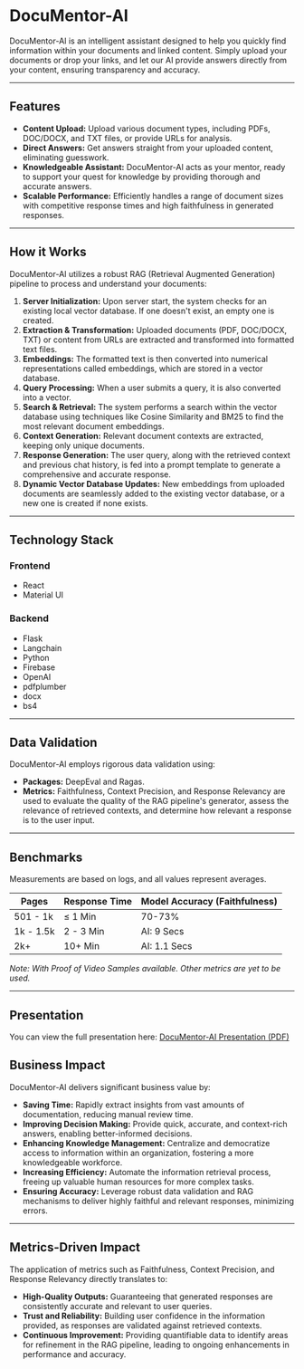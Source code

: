# DocuMentor-AI

DocuMentor-AI is an intelligent assistant designed to help you quickly find information within your documents and linked content. Simply upload your documents or drop your links, and let our AI provide answers directly from your content, ensuring transparency and accuracy.

---

## Features

- **Content Upload:** Upload various document types, including PDFs, DOC/DOCX, and TXT files, or provide URLs for analysis.
- **Direct Answers:** Get answers straight from your uploaded content, eliminating guesswork.
- **Knowledgeable Assistant:** DocuMentor-AI acts as your mentor, ready to support your quest for knowledge by providing thorough and accurate answers.
- **Scalable Performance:** Efficiently handles a range of document sizes with competitive response times and high faithfulness in generated responses.

---

## How it Works

DocuMentor-AI utilizes a robust RAG (Retrieval Augmented Generation) pipeline to process and understand your documents:

1. **Server Initialization:** Upon server start, the system checks for an existing local vector database. If one doesn't exist, an empty one is created.
2. **Extraction & Transformation:** Uploaded documents (PDF, DOC/DOCX, TXT) or content from URLs are extracted and transformed into formatted text files.
3. **Embeddings:** The formatted text is then converted into numerical representations called embeddings, which are stored in a vector database.
4. **Query Processing:** When a user submits a query, it is also converted into a vector.
5. **Search & Retrieval:** The system performs a search within the vector database using techniques like Cosine Similarity and BM25 to find the most relevant document embeddings.
6. **Context Generation:** Relevant document contexts are extracted, keeping only unique documents.
7. **Response Generation:** The user query, along with the retrieved context and previous chat history, is fed into a prompt template to generate a comprehensive and accurate response.
8. **Dynamic Vector Database Updates:** New embeddings from uploaded documents are seamlessly added to the existing vector database, or a new one is created if none exists.

---

## Technology Stack

### Frontend

- React
- Material UI

### Backend

- Flask
- Langchain
- Python
- Firebase
- OpenAI
- pdfplumber
- docx
- bs4

---

## Data Validation

DocuMentor-AI employs rigorous data validation using:

- **Packages:** DeepEval and Ragas.
- **Metrics:** Faithfulness, Context Precision, and Response Relevancy are used to evaluate the quality of the RAG pipeline's generator, assess the relevance of retrieved contexts, and determine how relevant a response is to the user input.

---

## Benchmarks

Measurements are based on logs, and all values represent averages.

| Pages       | Response Time | Model Accuracy (Faithfulness) |
|-------------|---------------|-------------------------------|
| 501 - 1k    | ≤ 1 Min       | 70-73%                        |
| 1k - 1.5k   | 2 - 3 Min     | AI: 9 Secs                   |
| 2k+         | 10+ Min       | AI: 1.1 Secs                 |

*Note: With Proof of Video Samples available. Other metrics are yet to be used.*

---
## Presentation

You can view the full presentation here: [DocuMentor-AI Presentation (PDF)]((https://github.com/Git-Vasanth/DocuMentor-Ai/blob/master/Documentor%20-%20Ai%20-%20presentation.pdf))

## Business Impact

DocuMentor-AI delivers significant business value by:

- **Saving Time:** Rapidly extract insights from vast amounts of documentation, reducing manual review time.
- **Improving Decision Making:** Provide quick, accurate, and context-rich answers, enabling better-informed decisions.
- **Enhancing Knowledge Management:** Centralize and democratize access to information within an organization, fostering a more knowledgeable workforce.
- **Increasing Efficiency:** Automate the information retrieval process, freeing up valuable human resources for more complex tasks.
- **Ensuring Accuracy:** Leverage robust data validation and RAG mechanisms to deliver highly faithful and relevant responses, minimizing errors.

---

## Metrics-Driven Impact

The application of metrics such as Faithfulness, Context Precision, and Response Relevancy directly translates to:

- **High-Quality Outputs:** Guaranteeing that generated responses are consistently accurate and relevant to user queries.
- **Trust and Reliability:** Building user confidence in the information provided, as responses are validated against retrieved contexts.
- **Continuous Improvement:** Providing quantifiable data to identify areas for refinement in the RAG pipeline, leading to ongoing enhancements in performance and accuracy.

